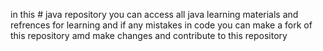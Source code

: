 in this # java repository you can access all java learning materials and refrences for learning 
and if any mistakes in code you can make a fork of this repository amd make changes and contribute to this repository
